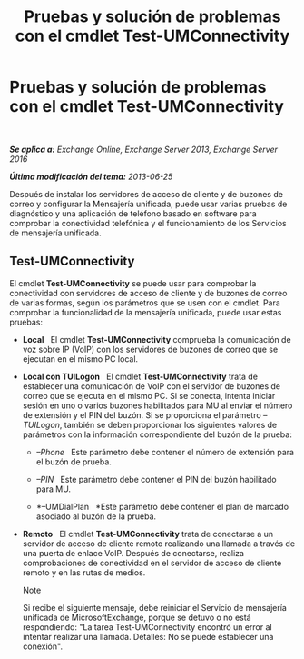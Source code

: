 ﻿---
title: 'Pruebas y solución de problemas con el cmdlet Test-UMConnectivity'
TOCTitle: Pruebas y solución de problemas con el cmdlet Test-UMConnectivity
ms:assetid: 08e67a99-e37f-4afd-bd58-455b62580af7
ms:mtpsurl: https://technet.microsoft.com/es-es/library/Aa995978(v=EXCHG.150)
ms:contentKeyID: 56271495
ms.date: 05/22/2018
mtps_version: v=EXCHG.150
ms.translationtype: MT
---

# Pruebas y solución de problemas con el cmdlet Test-UMConnectivity

 

_**Se aplica a:** Exchange Online, Exchange Server 2013, Exchange Server 2016_

_**Última modificación del tema:** 2013-06-25_

Después de instalar los servidores de acceso de cliente y de buzones de correo y configurar la Mensajería unificada, puede usar varias pruebas de diagnóstico y una aplicación de teléfono basado en software para comprobar la conectividad telefónica y el funcionamiento de los Servicios de mensajería unificada.

## Test-UMConnectivity

El cmdlet **Test-UMConnectivity** se puede usar para comprobar la conectividad con servidores de acceso de cliente y de buzones de correo de varias formas, según los parámetros que se usen con el cmdlet. Para comprobar la funcionalidad de la mensajería unificada, puede usar estas pruebas:

  - **Local**   El cmdlet **Test-UMConnectivity** comprueba la comunicación de voz sobre IP (VoIP) con los servidores de buzones de correo que se ejecutan en el mismo PC local.

  - **Local con TUILogon**   El cmdlet **Test-UMConnectivity** trata de establecer una comunicación de VoIP con el servidor de buzones de correo que se ejecuta en el mismo PC. Si se conecta, intenta iniciar sesión en uno o varios buzones habilitados para MU al enviar el número de extensión y el PIN del buzón. Si se proporciona el parámetro *–TUILogon*, también se deben proporcionar los siguientes valores de parámetros con la información correspondiente del buzón de la prueba:
    
      - *–Phone*   Este parámetro debe contener el número de extensión para el buzón de prueba.
    
      - *–PIN*   Este parámetro debe contener el PIN del buzón habilitado para MU.
    
      - *–UMDialPlan   *Este parámetro debe contener el plan de marcado asociado al buzón de la prueba.

  - **Remoto**   El cmdlet **Test-UMConnectivity** trata de conectarse a un servidor de acceso de cliente remoto realizando una llamada a través de una puerta de enlace VoIP. Después de conectarse, realiza comprobaciones de conectividad en el servidor de acceso de cliente remoto y en las rutas de medios.
    

    > [!NOTE]
    > Si recibe el siguiente mensaje, debe reiniciar el Servicio de mensajería unificada de MicrosoftExchange, porque se detuvo o no está respondiendo: "La tarea Test-UMConnectivity encontró un error al intentar realizar una llamada. Detalles: No se puede establecer una conexión".


